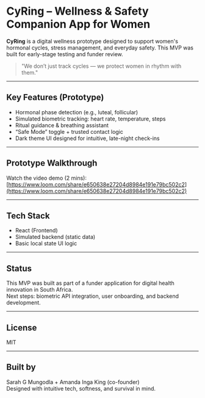 # CyRing – Wellness & Safety Companion App for Women

**CyRing** is a digital wellness prototype designed to support women's hormonal cycles, stress management, and everyday safety. This MVP was built for early-stage testing and funder review.

> "We don’t just track cycles — we protect women in rhythm with them."

---

## Key Features (Prototype)
- Hormonal phase detection (e.g., luteal, follicular)
- Simulated biometric tracking: heart rate, temperature, steps
- Ritual guidance & breathing assistant
- “Safe Mode” toggle + trusted contact logic
- Dark theme UI designed for intuitive, late-night check-ins

---

## Prototype Walkthrough

Watch the video demo (2 mins):  
[https://www.loom.com/share/e650638e27204d8984e191e79bc502c2](https://www.loom.com/share/e650638e27204d8984e191e79bc502c2)

---

## Tech Stack

- React (Frontend)
- Simulated backend (static data)
- Basic local state UI logic

---

## Status

This MVP was built as part of a funder application for digital health innovation in South Africa.  
Next steps: biometric API integration, user onboarding, and backend development.

---

## License

MIT 

---

## Built by

Sarah G Mungodla + Amanda Inga King (co-founder)  
Designed with intuitive tech, softness, and survival in mind.
